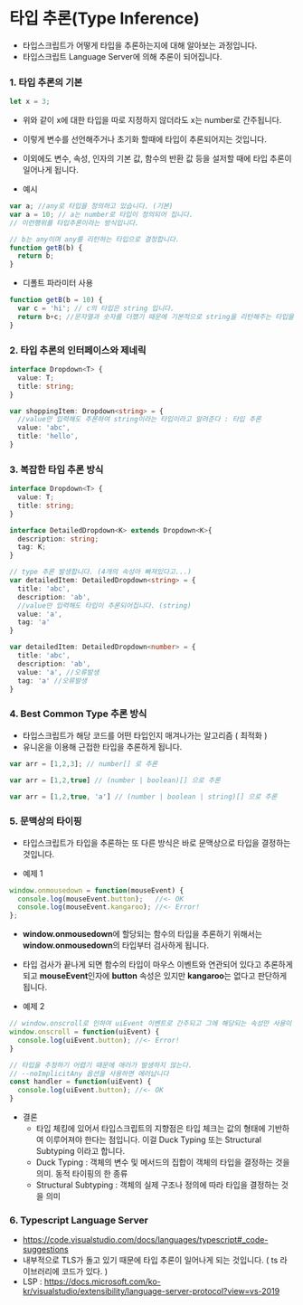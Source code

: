 # 타입 추론(Type Inference)

- 타입스크립트가 어떻게 타입을 추론하는지에 대해 알아보는 과정입니다.
- 타입스크립트 Language Server에 의해 추론이 되어집니다.



### 1. 타입 추론의 기본

```javascript
let x = 3;
```

- 위와 같이 x에 대한 타입을 따로 지정하지 않더라도 x는 number로 간주됩니다. 
- 이렇게 변수를 선언해주거나 초기화 할때에 타입이 추론되어지는 것입니다. 
- 이외에도 변수, 속성, 인자의 기본 값, 함수의 반환 값 등을 설저할 때에 타입 추론이 일어나게 됩니다.



- 예시

```typescript
var a; //any로 타입을 정의하고 있습니다. (기본)
var a = 10; // a는 number로 타입이 정의되어 집니다.
// 이런행위를 타입추론이라는 방식입니다.

// b는 any이며 any를 리턴하는 타입으로 결정합니다.
function getB(b) {
  return b;
}
```

- 디폴트 파라미터 사용

```typescript
function getB(b = 10) {
  var c = 'hi'; // c의 타입은 string 입니다.
  return b+c; //문자열과 숫자를 더했기 때문에 기본적으로 string을 리턴해주는 타입을 설정하게 됩니다.
}
```



### 2. 타입 추론의 인터페이스와 제네릭

```typescript
interface Dropdown<T> {
  value: T;
  title: string;
}

var shoppingItem: Dropdown<string> = {
  //value만 입력해도 추론하여 string이라는 타입이라고 알려준다 : 타입 추론
  value: 'abc',
  title: 'hello',
}
```



### 3. 복잡한 타입 추론 방식

```typescript
interface Dropdown<T> {
  value: T;
  title: string;
}

interface DetailedDropdown<K> extends Dropdown<K>{
  description: string;
  tag: K;
}

// type 추론 발생합니다. (4개의 속성아 빠져있다고...)
var detailedItem: DetailedDropdown<string> = {
  title: 'abc',
  description: 'ab',
  //value만 입력해도 타입이 추론되어집니다. (string)
  value: 'a',
  tag: 'a'
}

var detailedItem: DetailedDropdown<number> = {
  title: 'abc',
  description: 'ab',
  value: 'a', //오류발생
  tag: 'a' //오류발생
}
```



### 4. Best Common Type 추론 방식

- 타입스크립트가 해당 코드를 어떤 타입인지 매겨나가는 알고리즘 ( 최적화 )
- 유니온을 이용해 근접한 타입을 추론하게 됩니다.

```typescript
var arr = [1,2,3]; // number[] 로 추론

var arr = [1,2,true] // (number | boolean)[] 으로 추론

var arr = [1,2,true, 'a'] // (number | boolean | string)[] 으로 추론
```



### 5. 문맥상의 타이핑

- 타입스크립트가 타입을 추론하는 또 다른 방식은 바로 문맥상으로 타입을 결정하는 것입니다.



- 예제 1

```typescript
window.onmousedown = function(mouseEvent) {
  console.log(mouseEvent.button);   //<- OK
  console.log(mouseEvent.kangaroo); //<- Error!
};
```

- **window.onmousedown**에 할당되는 함수의 타입을 추론하기 위해서는 **window.onmousedown**의 타입부터 검사하게 됩니다.
- 타입 검사가 끝나게 되면 함수의 타입이 마우스 이벤트와 연관되어 있다고 추론하게 되고 **mouseEvent**인자에 **button** 속성은 있지만 **kangaroo**는 없다고 판단하게 됩니다.



- 예제 2

```typescript
// window.onscroll로 인하여 uiEvent 이벤트로 간주되고 그에 해당되는 속성만 사용이 가능합니다.
window.onscroll = function(uiEvent) {
  console.log(uiEvent.button); //<- Error!
}

// 타입을 추정하기 어렵기 때문에 애러가 발생하지 않는다.
// --noImplicitAny 옵션을 사용하면 에러납니다
const handler = function(uiEvent) {
  console.log(uiEvent.button); //<- OK
}
```



- 결론
  - 타입 체킹에 있어서 타입스크립트의 지향점은 타입 체크는 값의 형태에 기반하여 이루어져야 한다는 점입니다. 이걸 Duck Typing 또는 Structural Subtyping 이라고 합니다.
  - Duck Typing : 객체의 변수 및 메서드의 집합이 객체의 타입을 결정하는 것을 의미. 동적 타이핑의 한 종류 
  - Structural Subtyping : 객체의 실제 구조나 정의에 따라 타입을 결정하는 것을 의미



### 6. Typescript Language Server

- https://code.visualstudio.com/docs/languages/typescript#_code-suggestions
- 내부적으로 TLS가 돌고 있기 때문에 타입 추론이 일어나게 되는 것입니다. ( ts 라이브러리에 코드가 있다. )
- LSP : https://docs.microsoft.com/ko-kr/visualstudio/extensibility/language-server-protocol?view=vs-2019